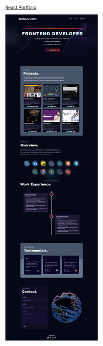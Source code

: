 [React Portfolio](https://react-portfolio-lac-rho.vercel.app/)

![Bianca Uche](./src/assets/Bianca-Portfolio-full.png)
